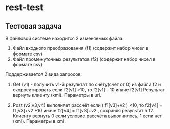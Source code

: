 rest-test
=========

Тестовая задача
----------------
В файловой системе находится 2 изменяемых файла:

1. Файл входного преобразования (f1) (содержит набор чисел в формате csv)
2. Файл промежуточных результатов (f2) (содержит набор чисел в формате csv)

Поддерживается 2 вида запросов:

1. Get (v1) - получить v1-й результат по счёту(счёт от 0) из файла f2 и скорректировать
если f2[v1] >10,
то f2[v1] - 10
иначе f2[v1]
Результат вернуть клиенту (xml).
Параметры в url.

2. Post (v2,v3,v4) выполняет рассчёт
если ( f1[v3]+v2 ) <10,
то f2[v4] = f1[v3]+v2 +10
иначе f2[v4] = f1[v3]+v2
, сохраняя результат в f2.
Клиенту вернуть 0 если условие рассчёта выполнилось, 1 если нет (xml).
Параметры в xml.
